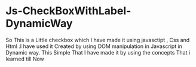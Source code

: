 # Js-CheckBoxWithLabel-DynamicWay
So This is a Little checkbox which I have made it using javasctipt , Css and Html .I have used it Created by using DOM manipulation in Javascript in Dynamic way. This Simple That I have made it by using the concepts That i learned till Now
